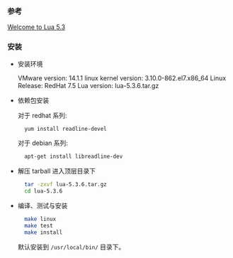 
### 参考

[Welcome to Lua 5.3](readme.html)

### 安装

- 安装环境

    VMware version:         14.1.1
    linux kernel version:   3.10.0-862.el7.x86_64
    Linux Release:          RedHat 7.5
    Lua version:            lua-5.3.6.tar.gz

- 依赖包安装

  对于 redhat 系列:
  ```sh
    yum install readline-devel
  ```
  
  对于 debian 系列:
  ```sh
    apt-get install libreadline-dev
  ```

- 解压 tarball 进入顶层目录下
  ```sh
    tar -zxvf lua-5.3.6.tar.gz
    cd lua-5.3.6
  ```

- 编译、测试与安装
  ```sh
    make linux
    make test
    make install
  ```
  默认安装到 `/usr/local/bin/` 目录下。
  
  